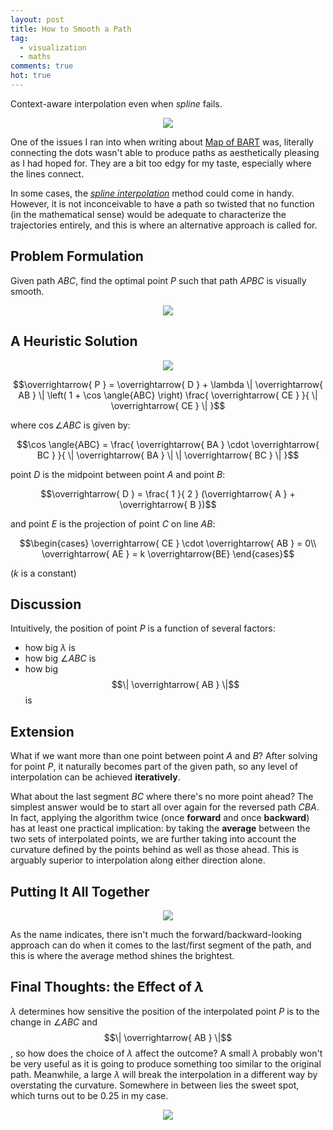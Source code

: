 ```yaml
---
layout: post
title: How to Smooth a Path
tag:
  - visualization
  - maths
comments: true
hot: true
---
```


Context-aware interpolation even when *spline* fails.

<div align="center">
  <img src="https://shawenyao.github.io/R/output/smooth_path/plot1.svg" />
</div>

One of the issues I ran into when writing about [Map of BART](/Map-of-BART/) was, literally connecting the dots wasn't able to produce paths as aesthetically pleasing as I had hoped for. They are a bit too edgy for my taste, especially where the lines connect.

In some cases, the [*spline interpolation*](https://en.wikipedia.org/wiki/Spline_interpolation) method could come in handy. However, it is not inconceivable to have a path so twisted that no function (in the mathematical sense) would be adequate to characterize the trajectories entirely, and this is where an alternative approach is called for.

## Problem Formulation
Given path $ABC$, find the optimal point $P$ such that path $APBC$ is visually smooth.

<div align="center">
  <img src="https://shawenyao.github.io/R/output/smooth_path/plot_problem_formulation.svg" />
</div>

## A Heuristic Solution
<div align="center">
  <img src="https://shawenyao.github.io/R/output/smooth_path/plot_heuristic_solution.svg" />
</div>

$$\overrightarrow{ P } = \overrightarrow{ D } + \lambda \| \overrightarrow{ AB } \| \left( 1 + \cos \angle{ABC} \right) \frac{ \overrightarrow{ CE } }{ \| \overrightarrow{ CE } \| }$$

where $\cos \angle{ABC}$ is given by:

$$\cos \angle{ABC} = \frac{ \overrightarrow{ BA } \cdot \overrightarrow{ BC } }{ \| \overrightarrow{ BA } \| \| \overrightarrow{ BC } \| }$$

point $D$ is the midpoint between point $A$ and point $B$:

$$\overrightarrow{ D } = \frac{ 1 }{ 2 } (\overrightarrow{ A } + \overrightarrow{ B })$$

and point $E$ is the projection of point $C$ on line $AB$:

$$\begin{cases}
\overrightarrow{ CE } \cdot \overrightarrow{ AB } = 0\\ 
\overrightarrow{ AE } = k \overrightarrow{BE}
\end{cases}$$

($k$ is a constant)

## Discussion
Intuitively, the position of point $P$ is a function of several factors:
* how big $\lambda$ is
* how big $\angle{ABC}$ is
* how big $$\| \overrightarrow{ AB } \|$$ is

## Extension
What if we want more than one point between point $A$ and $B$? After solving for point $P$, it naturally becomes part of the given path, so any level of interpolation can be achieved **iteratively**.

What about the last segment $BC$ where there's no more point ahead? The simplest answer would be to start all over again for the reversed path $CBA$. In fact, applying the algorithm twice (once **forward** and once **backward**) has at least one practical implication: by taking the **average** between the two sets of interpolated points, we are further taking into account the curvature defined by the points behind as well as those ahead. This is arguably superior to interpolation along either direction alone.

## Putting It All Together
<div align="center">
  <img src="https://shawenyao.github.io/R/output/smooth_path/plot_example.svg" />
</div>

As the name indicates, there isn't much the forward/backward-looking approach can do when it comes to the last/first segment of the path, and this is where the average method shines the brightest.

## Final Thoughts: the Effect of $\lambda$
$\lambda$ determines how sensitive the position of the interpolated point $P$ is to the change in $\angle{ABC}$ and $$\| \overrightarrow{ AB } \|$$, so how does the choice of $\lambda$ affect the outcome? A small $\lambda$ probably won't be very useful as it is going to produce something too similar to the original path. Meanwhile, a large $\lambda$ will break the interpolation in a different way by overstating the curvature. Somewhere in between lies the sweet spot, which turns out to be $0.25$ in my case.

<div align="center">
  <img src="https://shawenyao.github.io/R/output/smooth_path/plot_lambda.svg" />
</div>
